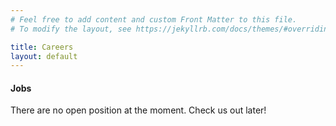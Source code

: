 ```yaml
---
# Feel free to add content and custom Front Matter to this file.
# To modify the layout, see https://jekyllrb.com/docs/themes/#overriding-theme-defaults

title: Careers
layout: default
---
```


<h4 class="display-4 text-center">Jobs</h4>

<p class="text-center">There are no open position at the moment. Check us out later!</p>